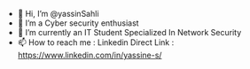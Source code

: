 - 👋 Hi, I’m @yassinSahli
- 👀 I’m a Cyber security enthusiast 
- 🌱 I’m currently an IT Student Specialized In Network Security
- 📫 How to reach me : Linkedin Direct Link : https://www.linkedin.com/in/yassine-s/




<!---
yassinSahli/yassinSahli is a ✨ special ✨ repository because its `README.md` (this file) appears on your GitHub profile.
You can click the Preview link to take a look at your changes.
--->
